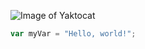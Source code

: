 ![Image of Yaktocat](https://octodex.github.com/images/yaktocat.png)

``` javascript
var myVar = "Hello, world!";
```
